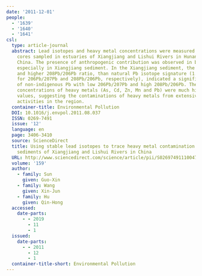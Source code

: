 ```yaml
---
date: '2011-12-01'
people:
  - '1639'
  - '1640'
  - '1641'
csl:
  type: article-journal
  abstract: Lead isotopes and heavy metal concentrations were measured in two sediment
    cores sampled in estuaries of Xiangjiang and Lishui Rivers in Hunan province,
    China. The presence of anthropogenic contribution was observed in both sediments,
    especially in Xiangjiang sediment. In the Xiangjiang sediment, the lower 206Pb/207Pb
    and higher 208Pb/206Pb ratio, than natural Pb isotope signature (1.198 and 2.075
    for 206Pb/207Pb and 208Pb/206Pb, respectively), indicated a significant input
    of non-indigenous Pb with low 206Pb/207Pb and high 208Pb/206Pb. The corresponding
    concentrations of heavy metals (As, Cd, Zn, Mn and Pb) were much higher than natural
    values, suggesting the contaminations of heavy metals from extensive ore-mining
    activities in the region.
  container-title: Environmental Pollution
  DOI: 10.1016/j.envpol.2011.08.037
  ISSN: 0269-7491
  issue: '12'
  language: en
  page: 3406-3410
  source: ScienceDirect
  title: Using stable lead isotopes to trace heavy metal contamination sources in
    sediments of Xiangjiang and Lishui Rivers in China
  URL: http://www.sciencedirect.com/science/article/pii/S0269749111004702
  volume: '159'
  author:
    - family: Sun
      given: Guo-Xin
    - family: Wang
      given: Xin-Jun
    - family: Hu
      given: Qin-Hong
  accessed:
    date-parts:
      - - 2019
        - 11
        - 1
  issued:
    date-parts:
      - - 2011
        - 12
        - 1
  container-title-short: Environmental Pollution
---
```

